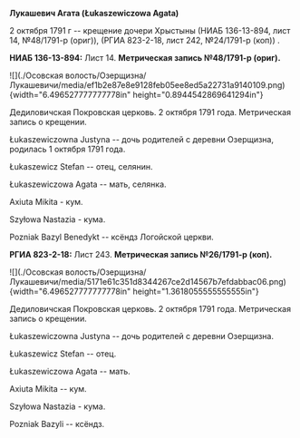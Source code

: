 **Лукашевич Агата (Łukaszewiczowa Agata)**

2 октября 1791 г -- крещение дочери Хрыстыны (НИАБ 136-13-894, лист 14,
№48/1791-р (ориг)), (РГИА 823-2-18, лист 242, №24/1791-р (коп)) .

**НИАБ 136-13-894:** Лист 14. **Метрическая запись №48/1791-р (ориг).**

![](./Осовская волость/Озерщизна/Лукашевичи/media/ef1b2e87e8e9128feb05ee8ed5a22731a9140109.png){width="6.496527777777778in"
height="0.8944542869641294in"}

Дедиловичская Покровская церковь. 2 октября 1791 года. Метрическая
запись о крещении.

Łukaszewiczowna Justyna -- дочь родителей с деревни Озерщизна, родилась
1 октября 1791 года.

Łukaszewicz Stefan -- отец, селянин.

Łukaszewiczowa Agata -- мать, селянка.

Axiuta Mikita - кум.

Szyłowa Nastazia - кума.

Pozniak Bazyl Benedykt -- ксёндз Логойской церкви.

**РГИА 823-2-18:** Лист 243. **Метрическая запись №26/1791-р (коп).**

![](./Осовская волость/Озерщизна/Лукашевичи/media/5171e61c351d8344267ce2d14567b7efdabbac06.png){width="6.496527777777778in"
height="1.3618055555555555in"}

Дедиловичская Покровская церковь. 2 октября 1791 года. Метрическая
запись о крещении.

Łukaszewiczowna Justyna -- дочь родителей с деревни Озерщизна.

Łukaszewicz Stefan -- отец.

Łukaszewiczowa Agata -- мать.

Axiuta Mikita -- кум.

Szyłowa Nastazia - кума.

Pozniak Bazyli -- ксёндз.
